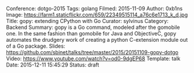 Conference: dotgo-2015
Tags: golang
Filmed: 2015-11-09
Author: 0xb1ns
Image: https://farm1.staticflickr.com/659/22349515114_a76c6e1713_k_d.jpg
Title: gopy: extending CPython with Go
Curator: sylvinus
Category: Backend
Summary: gopy is a Go command, modeled after the gomobile one. In the same fashion than gomobile for Java and ObjectiveC, gopy automates the drudgery work of creating a python C-extension module out of a Go package.
Slides: https://github.com/sbinet/talks/tree/master/2015/20151109-gopy-dotgo
Video: https://www.youtube.com/watch?v=od0-9dgEP68
Template: talk
Date: 2015-12-11 15:45:29
Status: draft
